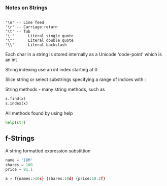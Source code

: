 ### Notes on Strings

```

'\n' -- Line feed
'\r' -- Carriage return
'\t' -- Tab
'\''      Literal single quote
'\"'      Literal double quote
'\\'      Literal backslash
```

Each char in a string is stored internally as a Unicode 'code-point' which is an int

String indexing use an int index starting at 0

Slice string or select substrings specifying a range of indices with :

String methods - many string methods, such as 

```python
s.find(x)
s.index(x)  
```
All methods found by using help 
```python
help(str)
```

## f-Strings

A string formatted expression substittion
```python
name = 'IBM'
shares = 100
price = 91.1

a = f{names:>10s} {shares:10d} {price:10.2f}
```